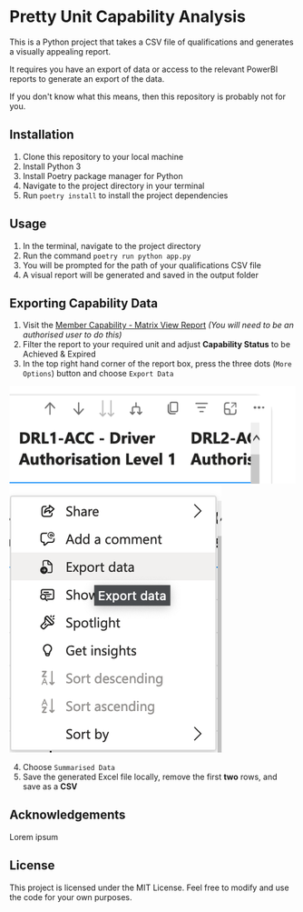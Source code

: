 # Pretty Unit Capability Analysis

This is a Python project that takes a CSV file of qualifications and generates a visually appealing report.

It requires you have an export of data or access to the relevant PowerBI reports to generate an export of the data.

If you don't know what this means, then this repository is probably not for you.

## Installation

1. Clone this repository to your local machine
2. Install Python 3
3. Install Poetry package manager for Python
4. Navigate to the project directory in your terminal
5. Run `poetry install` to install the project dependencies

## Usage

1. In the terminal, navigate to the project directory
2. Run the command `poetry run python app.py`
3. You will be prompted for the path of your qualifications CSV file
4. A visual report will be generated and saved in the output folder

## Exporting Capability Data

1. Visit the [Member Capability - Matrix View Report](https://app.powerbi.com/Redirect?action=OpenReport&appId=e6ca8a3a-3c51-4a52-b491-9094b5f1f279&reportObjectId=e506320e-c81a-4952-820f-057db84996cd&ctid=d131eb12-43fc-4274-a9d2-9955727fe3af&reportPage=ReportSectione6432d00508440b7a3a0&pbi_source=appShareLink&portalSessionId=869d149c-17ea-4583-9058-31348d7609c8) *(You will need to be an authorised user to do this)*
2. Filter the report to your required unit and adjust **Capability Status** to be Achieved & Expired
3. In the top right hand corner of the report box, press the three dots (`More Options`) button and choose `Export Data`

![Three Dots 'More Options](ui.png)
![Export data button](ui2.png)

4. Choose `Summarised Data`
5. Save the generated Excel file locally, remove the first **two** rows, and save as a **CSV**

## Acknowledgements

Lorem ipsum

## License

This project is licensed under the MIT License. Feel free to modify and use the code for your own purposes.
